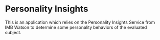 # Personality Insights

This is an application which relies on the Personality Insights Service from IMB Watson to
determine some personality behaviors of the evaluated subject.